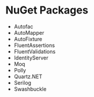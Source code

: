 # NuGet Packages
* Autofac
* AutoMapper
* AutoFixture
* FluentAssertions
* FluentValidations
* IdentityServer
* Moq
* Polly
* Quartz.NET
* Serilog
* Swashbuckle
